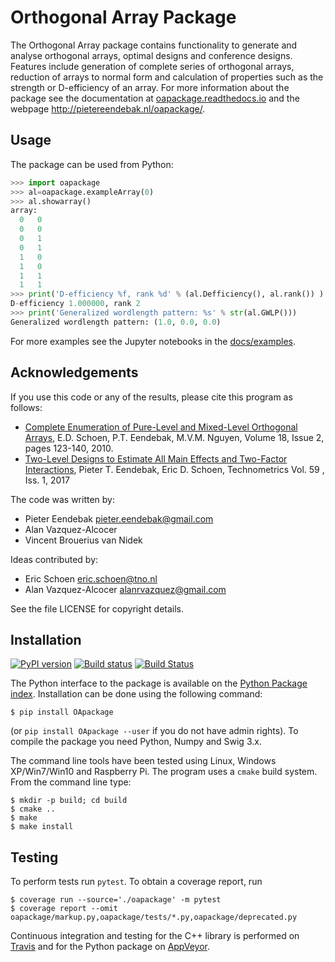 Orthogonal Array Package
========================


The Orthogonal Array package contains functionality to generate and analyse orthogonal arrays, optimal designs and conference designs.
Features include generation of complete series of orthogonal arrays, 
reduction of arrays to normal form and calculation of properties such as the strength or D-efficiency of an array.
For more information about the package see the
documentation at [oapackage.readthedocs.io](https://oapackage.readthedocs.io/en/latest/)
and the webpage <http://pietereendebak.nl/oapackage/>.

Usage
-------

The package can be used from Python:
``` python
>>> import oapackage
>>> al=oapackage.exampleArray(0)
>>> al.showarray()
array: 
  0   0
  0   0
  0   1
  0   1
  1   0
  1   0
  1   1
  1   1
>>> print('D-efficiency %f, rank %d' % (al.Defficiency(), al.rank()) )
D-efficiency 1.000000, rank 2
>>> print('Generalized wordlength pattern: %s' % str(al.GWLP()))
Generalized wordlength pattern: (1.0, 0.0, 0.0)
```

For more examples see the Jupyter notebooks in the
[docs/examples](docs/examples/). 


Acknowledgements
----------------

If you use this code or any of the results, please cite this program as follows:

* [Complete Enumeration of Pure-Level and Mixed-Level Orthogonal Arrays](http://dx.doi.org/10.1002/jcd.20236), E.D. Schoen, P.T. Eendebak, M.V.M. Nguyen, Volume 18, Issue 2, pages 123-140, 2010.
* [Two-Level Designs to Estimate All Main Effects and Two-Factor Interactions](https://doi.org/10.1080/00401706.2016.1142903), Pieter T. Eendebak, Eric D. Schoen, Technometrics Vol. 59 , Iss. 1, 2017

The code was written by:

* Pieter Eendebak <pieter.eendebak@gmail.com>
* Alan Vazquez-Alcocer
* Vincent Brouerius van Nidek

Ideas contributed by:

* Eric Schoen <eric.schoen@tno.nl>
* Alan Vazquez-Alcocer <alanrvazquez@gmail.com>

See the file LICENSE for copyright details.

Installation
------------

[![PyPI version](https://badge.fury.io/py/OApackage.svg)](https://badge.fury.io/py/OApackage)
[![Build status](https://ci.appveyor.com/api/projects/status/f6ia9br95soimf9u?svg=true)](https://ci.appveyor.com/project/eendebakpt/oapackage-4lws8)
[![Build Status](https://travis-ci.org/eendebakpt/oapackage.svg?branch=master)](https://travis-ci.org/eendebakpt/oapackage)

The Python interface to the package is available on the [Python Package index](https://pypi.python.org/pypi/OApackage/).
Installation can be done using the following command:
``` console
$ pip install OApackage 
```
(or `pip install OApackage --user` if you do not have admin rights). To compile the package you need Python, Numpy and Swig 3.x.

The command line tools have been tested using Linux, Windows XP/Win7/Win10 and Raspberry Pi.
The program uses a `cmake` build system. From the command line type:
```
$ mkdir -p build; cd build
$ cmake ..
$ make
$ make install
````

Testing
-------

To perform tests run `pytest`. To obtain a coverage report, run
```
$ coverage run --source='./oapackage' -m pytest
$ coverage report --omit oapackage/markup.py,oapackage/tests/*.py,oapackage/deprecated.py
```

Continuous integration and testing for the C++ library is performed on [Travis](https://travis-ci.org/eendebakpt/oapackage) and for the Python package on
[AppVeyor](https://ci.appveyor.com/project/eendebakpt/oapackage-4lws8).
